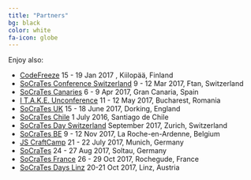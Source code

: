 ```yaml
---
title: "Partners"
bg: black
color: white
fa-icon: globe
---
```

Enjoy also:

- [CodeFreeze](http://www.codefreeze.fi/) 15 - 19 Jan 2017 , Kiilopää, Finland
- [SoCraTes Conference Switzerland](http://www.socrates-ch.org/) 9 - 12 Mar 2017, Ftan, Switzerland
- [SoCraTes Canaries](https://www.socracan.com/) 6 - 9 Apr 2017, Gran Canaria, Spain
- [I T.A.K.E. Unconference](http://itakeunconf.com/) 11 - 12 May 2017, Bucharest, Romania
- [SoCraTes UK](http://socratesuk.org/) 15 - 18 June 2017, Dorking, England
- [SoCraTes Chile](https://www.socrates-conference.cl/) 1 July 2016, Santiago de Chile
- [SoCraTes Day Switzerland](http://socrates-day.ch/) September 2017, Zurich, Switzerland
- [SoCraTes BE](http://socratesbe.org/) 9 - 12 Nov 2017, La Roche-en-Ardenne, Belgium
- [JS CraftCamp](http://jscraftcamp.org/) 21 - 22 July 2017, Munich, Germany
- [SoCraTes](https://www.socrates-conference.de/) 24 - 27 Aug 2017, Soltau, Germany
- [SoCraTes France](https://socrates-fr.github.io/) 26 - 29 Oct 2017, Rochegude, France
- [SoCraTes Days Linz](http://socrates-conference.at/en/) 20-21 Oct 2017, Linz, Austria

